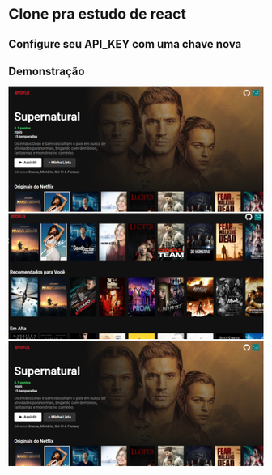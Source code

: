 # Clone pra estudo de react

## Configure seu API_KEY com uma chave nova

## Demonstração

![Screenshot_1](/imgs/Screenshot_1.jpg "Screenshot_1")![Screenshot_2](/imgs/Screenshot_2.jpg "Screenshot_2")![Screenshot_3](/imgs/Screenshot_1.jpg "Screenshot_3")
